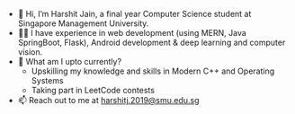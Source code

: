 - 👋 Hi, I’m Harshit Jain, a final year Computer Science student at Singapore Management University. 
- 👨‍💻 I have experience in web development (using MERN, Java SpringBoot, Flask), Android development & deep learning and computer vision. 
- 🌱 What am I upto currently?
  - Upskilling my knowledge and skills in Modern C++ and Operating Systems
  - Taking part in LeetCode contests
- 📫 Reach out to me at harshitj.2019@smu.edu.sg

<!---
harshitjain9/harshitjain9 is a ✨ special ✨ repository because its `README.md` (this file) appears on your GitHub profile.
You can click the Preview link to take a look at your changes.
--->
